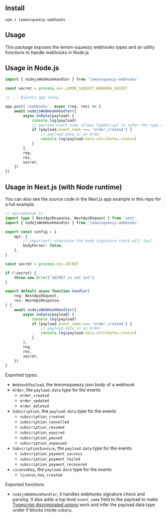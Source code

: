 ## Install

```
npm i lemonsqueezy-webhooks
```

## Usage

This package exposes the lemon-squeezy webhooks types and an utility functions to handle webhooks in Node.js

## Usage in Node.js

```ts
import { nodejsWebHookHandler } from 'lemonsqueezy-webhooks'

const secret = process.env.LEMON_SQUEEZY_WEBHOOK_SECRET

// ... Express app setup

app.post('/webhooks', async (req, res) => {
    await nodejsWebHookHandler({
        async onData(payload) {
            console.log(payload)
            // payload.event_name allows TypeScript to infer the type of payload.data
            if (payload.event_name === 'order_created') {
                // payload.data is an Order
                console.log(payload.data.attributes.status)
            }
        },
        req,
        res,
        secret,
    })
})
```

## Usage in Next.js (with Node runtime)

You can also see the source code in the Next.js app example in this repo for a full example.

```ts
// api/webhook.ts
import type { NextApiResponse, NextApiRequest } from 'next'
import { nodejsWebHookHandler } from 'lemonsqueezy-webhooks'

export const config = {
    api: {
        // important! otherwise the body signature check will fail
        bodyParser: false,
    },
}

const secret = process.env.SECRET

if (!secret) {
    throw new Error('SECRET is not set')
}

export default async function handler(
    req: NextApiRequest,
    res: NextApiResponse,
) {
    await nodejsWebHookHandler({
        async onData(payload) {
            console.log(payload)
            if (payload.event_name === 'order_created') {
                // payload.data is an Order
                console.log(payload.data.attributes.status)
            }
        },
        req,
        res,
        secret,
    })
}
```

Exported types:

-   `WebhookPayload`, the lemonsqueezy json body of a webhook
-   `Order`, the `payload.data` type for the events
    -   `order_created`
    -   `order_updated`
    -   `order_deleted`
-   `Subscription`, the `payload.data` type for the events
    -   `subscription_created`
    -   `subscription_cancelled`
    -   `subscription_resumed`
    -   `subscription_expired`
    -   `subscription_paused`
    -   `subscription_unpaused`
-   `SubscriptionInvoice`, the `payload.data` type for the events
    -   `subscription_payment_success`
    -   `subscription_payment_failed`
    -   `subscription_payment_recovered`
-   `LicenseKey`, the `payload.data` type for the events
    -   `license_key_created`

Exported functions

-   `nodejsWebHookHandler`, it handles webhooks signature check and parsing. It also adds a top level `event_name` field to the payload to make [Typescript discriminated unions](https://www.typescriptlang.org/docs/handbook/unions-and-intersections.html#discriminating-unions) work and infer the payload.data type under if blocks inside `onData`.
